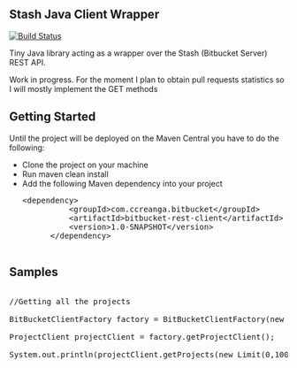 Stash Java Client Wrapper
-------------------------------

[![Build Status](https://travis-ci.org/cornelcreanga/bitbucket-rest-client.svg)](https://travis-ci.org/cornelcreanga/bitbucket-rest-client)

Tiny Java library acting as a wrapper over the Stash (Bitbucket Server) REST API.
 
Work in progress. For the moment I plan to obtain pull requests statistics so I will mostly implement the GET methods

Getting Started
---------------

Until the project will be deployed on the Maven Central you have to do the following:

* Clone the project on your machine
* Run maven clean install
* Add the following Maven dependency into your project
	<pre>&lt;dependency>
    		&lt;groupId>com.ccreanga.bitbucket&lt;/groupId>
    		&lt;artifactId>bitbucket-rest-client&lt;/artifactId>
    		&lt;version>1.0-SNAPSHOT&lt;/version>
		&lt;/dependency>
	</pre>

Samples
-------

<pre>

//Getting all the projects

BitBucketClientFactory factory = BitBucketClientFactory(new URL(bitBucketUrl),new BitBucketCredentials(bitBucketUser,bitBucketPassword));

ProjectClient projectClient = factory.getProjectClient();

System.out.println(projectClient.getProjects(new Limit(0,100));

</pre>